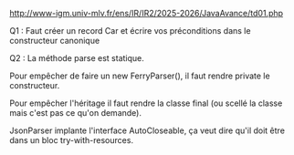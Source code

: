 http://www-igm.univ-mlv.fr/ens/IR/IR2/2025-2026/JavaAvance/td01.php

Q1 : Faut créer un record Car et écrire vos préconditions dans le constructeur canonique

Q2 : La méthode parse est statique. 

Pour empêcher de faire un new FerryParser(), il faut rendre private le constructeur.

Pour empêcher l'héritage il faut rendre la classe final (ou scellé la classe mais c'est pas ce qu'on demande).

JsonParser implante l'interface AutoCloseable, ça veut dire qu'il doit être dans un bloc try-with-resources.
